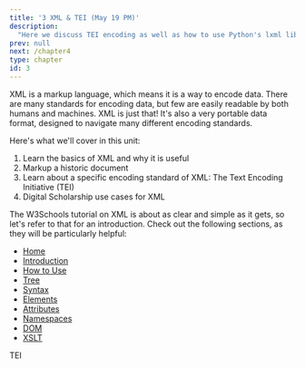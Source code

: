 ```yaml
---
title: '3 XML & TEI (May 19 PM)'
description:
  "Here we discuss TEI encoding as well as how to use Python's lxml library to parse and work with xml data.."
prev: null
next: /chapter4
type: chapter
id: 3
---
```


<exercise id="1" title="Introduction">
XML is a markup language, which means it is a way to encode data. There are many standards for encoding data, but few are easily readable by both humans and machines. XML is just that! It's also a very portable data format, designed to navigate many different encoding standards.

Here's what we'll cover in this unit:

1. Learn the basics of XML and why it is useful
2. Markup a historic document
3. Learn about a specific encoding standard of XML: The Text Encoding Initiative (TEI)
4. Digital Scholarship use cases for XML

</exercise>

<exercise id="2" title="What is XML?">
The W3Schools tutorial on XML is about as clear and simple as it gets, so let's refer to that for an introduction.
Check out the following sections, as they will be particularly helpful:

- <a href="https://www.w3schools.com/xml/default.asp" target="blank">Home</a>
- <a href="https://www.w3schools.com/xml/xml_whatis.asp" target="blank">Introduction</a>
- <a href="https://www.w3schools.com/xml/xml_usedfor.asp" target="blank">How to Use</a>
- <a href="https://www.w3schools.com/xml/xml_tree.asp" target="blank">Tree</a>
- <a href="https://www.w3schools.com/xml/xml_syntax.asp" target="blank">Syntax</a>
- <a href="https://www.w3schools.com/xml/xml_elements.asp" target="blank">Elements</a>
- <a href="https://www.w3schools.com/xml/xml_attributes.asp" target="blank">Attributes</a>
- <a href="https://www.w3schools.com/xml/xml_namespaces.asp" target="blank">Namespaces</a>
- <a href="https://www.w3schools.com/xml/xml_dom.asp" target="blank">DOM</a>
- <a href="https://www.w3schools.com/xml/xml_xslt.asp" target="blank">XSLT</a>



</exercise>

<exercise id="3" title="TEI">

TEI

</exercise>

